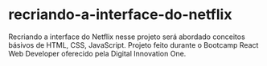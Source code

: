 # recriando-a-interface-do-netflix
Recriando a interface do Netflix nesse projeto será abordado conceitos básivos de HTML, CSS, JavaScript.
Projeto feito durante o Bootcamp React Web Developer oferecido pela Digital Innovation One.


